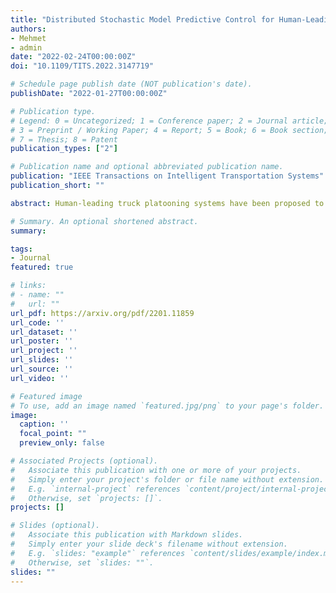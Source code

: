 ```yaml
---
title: "Distributed Stochastic Model Predictive Control for Human-Leading Heavy-Duty Truck Platoon"
authors:
- Mehmet
- admin
date: "2022-02-24T00:00:00Z"
doi: "10.1109/TITS.2022.3147719"

# Schedule page publish date (NOT publication's date).
publishDate: "2022-01-27T00:00:00Z"

# Publication type.
# Legend: 0 = Uncategorized; 1 = Conference paper; 2 = Journal article;
# 3 = Preprint / Working Paper; 4 = Report; 5 = Book; 6 = Book section;
# 7 = Thesis; 8 = Patent
publication_types: ["2"]

# Publication name and optional abbreviated publication name.
publication: "IEEE Transactions on Intelligent Transportation Systems"
publication_short: ""

abstract: Human-leading truck platooning systems have been proposed to leverage the benefits of both human supervision and vehicle autonomy. Equipped with human guidance and autonomous technology, human-leading truck platooning systems are more versatile to handle uncertain traffic conditions than fully automated platooning systems. This paper presents a novel distributed stochastic model predictive control (DSMPC) design for a human-leading heavy-duty truck platoon. The proposed DSMPC design integrates the stochastic driver behavior model of the human-driven leader truck with a distributed formation control design for the following automated trucks in the platoon. The driver behavior of the human-driven leader truck is learned by a stochastic inverse reinforcement learning (SIRL) approach. The proposed stochastic driver behavior model aims to learn a distribution of cost function, which represents the richness and uniqueness of human driver behaviors, with a given set of driver-specific demonstrations. The distributed formation control includes a serial DSMPC with guaranteed recursive feasibility, closed-loop chance constraint satisfaction, and string stability. Simulation studies are conducted to investigate the efficacy of the proposed design under several realistic traffic scenarios. Compared to the baseline platoon control strategy (deterministic distributed model predictive control), the proposed DSMPC achieves superior controller performance in constraint violations and spacing errors.

# Summary. An optional shortened abstract.
summary:

tags:
- Journal
featured: true

# links:
# - name: ""
#   url: ""
url_pdf: https://arxiv.org/pdf/2201.11859
url_code: ''
url_dataset: ''
url_poster: ''
url_project: ''
url_slides: ''
url_source: ''
url_video: ''

# Featured image
# To use, add an image named `featured.jpg/png` to your page's folder.
image:
  caption: ''
  focal_point: ""
  preview_only: false

# Associated Projects (optional).
#   Associate this publication with one or more of your projects.
#   Simply enter your project's folder or file name without extension.
#   E.g. `internal-project` references `content/project/internal-project/index.md`.
#   Otherwise, set `projects: []`.
projects: []

# Slides (optional).
#   Associate this publication with Markdown slides.
#   Simply enter your slide deck's filename without extension.
#   E.g. `slides: "example"` references `content/slides/example/index.md`.
#   Otherwise, set `slides: ""`.
slides: ""
---
```

